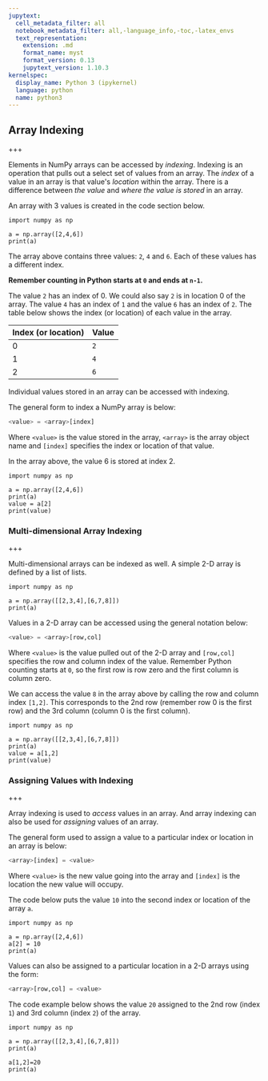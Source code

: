 ```yaml
---
jupytext:
  cell_metadata_filter: all
  notebook_metadata_filter: all,-language_info,-toc,-latex_envs
  text_representation:
    extension: .md
    format_name: myst
    format_version: 0.13
    jupytext_version: 1.10.3
kernelspec:
  display_name: Python 3 (ipykernel)
  language: python
  name: python3
---
```


## Array Indexing

+++

Elements in NumPy arrays can be accessed by _indexing_. Indexing is an operation that pulls out a select set of values from an array. The _index_ of a value in an array is that value's _location_ within the array. There is a difference between _the value_ and _where the value is stored_ in an array. 

An array with 3 values is created in the code section below.

```{code-cell} ipython3
import numpy as np

a = np.array([2,4,6])
print(a)
```

The array above contains three values: ```2```, ```4``` and ```6```. Each of these values has a different index. 

**Remember counting in Python starts at ```0``` and ends at ```n-1```.**

The value ```2``` has an index of 0. We could also say ```2``` is in location 0 of the array. The value ```4``` has an index of ```1``` and the value ```6``` has an index of ```2```. The table below shows the index (or location) of each value in the array.

| Index (or location) | Value |
| --- | ---|
| 0 | ```2``` |
| 1 | ```4``` |
| 2 | ```6``` |

Individual values stored in an array can be accessed with indexing. 

The general form to index a NumPy array is below:

```python
<value> = <array>[index]
```

Where ```<value>``` is the value stored in the array, ```<array>``` is the array object name and ```[index]``` specifies the index or location of that value. 

In the array above, the value 6 is stored at index 2.

```{code-cell} ipython3
import numpy as np

a = np.array([2,4,6])
print(a)
value = a[2]
print(value)
```

### Multi-dimensional Array Indexing

+++

Multi-dimensional arrays can be indexed as well. A simple 2-D array is defined by a list of lists.

```{code-cell} ipython3
import numpy as np

a = np.array([[2,3,4],[6,7,8]])
print(a)
```

Values in a 2-D array can be accessed using the general notation below:

```python
<value> = <array>[row,col]
```

Where ```<value>``` is the value pulled out of the 2-D array and ```[row,col]``` specifies the row and column index of the value. Remember Python counting starts at ```0```, so the first row is row zero and the first column is column zero.

We can access the value ```8``` in the array above by calling the row and column index ```[1,2]```.  This corresponds to the 2nd row (remember row 0 is the first row) and the 3rd column (column 0 is the first column).

```{code-cell} ipython3
import numpy as np

a = np.array([[2,3,4],[6,7,8]])
print(a)
value = a[1,2]
print(value)
```

### Assigning Values with Indexing

+++

Array indexing is used to _access_ values in an array. And array indexing can also be used for _assigning_ values of an array.

The general form used to assign a value to a particular index or location in an array is below:

```python
<array>[index] = <value>
```

Where ```<value>``` is the new value going into the array and ```[index]``` is the location the new value will occupy. 

The code below puts the value ```10``` into the second index or location of the array ```a```.

```{code-cell} ipython3
import numpy as np

a = np.array([2,4,6])
a[2] = 10
print(a)
```

Values can also be assigned to a particular location in a 2-D arrays using the form:

```python
<array>[row,col] = <value>
```

The code example below shows the value ```20``` assigned to the 2nd row (index ```1```) and 3rd column (index ```2```) of the array.

```{code-cell} ipython3
import numpy as np

a = np.array([[2,3,4],[6,7,8]])
print(a)

a[1,2]=20
print(a)
```

```{code-cell} ipython3

```
